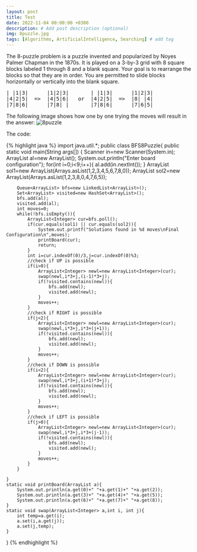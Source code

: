 ```yaml
---
layout: post
title: Test
date: 2022-11-04 00:00:00 +0300
description: # Add post description (optional)
img: 8puzzle.jpg 
tags: [Algorithms, ArtificialIntelligence, Searching] # add tag
---
```

The 8-puzzle problem is a puzzle invented and popularized by Noyes Palmer Chapman in the 1870s. It is played on a 3-by-3 grid with 8 square blocks labeled 1 through 8 and a blank square. Your goal is to rearrange the blocks so that they are in order. You are permitted to slide blocks horizontally or vertically into the blank square.

<pre>
| |1|3|      |1|2|3|       | |1|3|      |1|2|3|
|4|2|5|  =>  |4|5|6|   or  |4|2|5|  =>  |8| |4|
|7|8|6|      |7|8| |       |7|8|6|      |7|6|5|
</pre>

The following image shows how one by one trying the moves will result in the answer:
![8puzzle]({{site.baseurl}}/assets/img/8puzzlein.jpg)

The code:

{% highlight java %}
import java.util.*;
public class BFS8Puzzle{
    public static void main(String args[]) {
        Scanner in=new Scanner(System.in);
        ArrayList<Integer> al=new ArrayList<Integer>();
        System.out.println("Enter board configuration");
        for(int i=0;i<9;i++){
            al.add(in.nextInt());
        }
        ArrayList<Integer> sol1=new ArrayList<Integer>(Arrays.asList(1,2,3,4,5,6,7,8,0));
        ArrayList<Integer> sol2=new ArrayList<Integer>(Arrays.asList(1,2,3,8,0,4,7,6,5));

        Queue<ArrayList> bfs=new LinkedList<ArrayList>();
        Set<ArrayList> visited=new HashSet<ArrayList>();
        bfs.add(al);
        visited.add(al);
        int moves=0;
        while(!bfs.isEmpty()){
            ArrayList<Integer> cur=bfs.poll();
            if(cur.equals(sol1) || cur.equals(sol2)){
                System.out.printf("Solutions found in %d moves\nFinal Configuration\n",moves);
                printBoard(cur);
                return;
            }
            int i=cur.indexOf(0)/3,j=cur.indexOf(0)%3;
            //check if UP is possible
            if(i>0){
                ArrayList<Integer> newl=new ArrayList<Integer>(cur);
                swap(newl,i*3+j,(i-1)*3+j);
                if(!visited.contains(newl)){
                    bfs.add(newl);
                    visited.add(newl);
                }
                moves++;
            }
            //check if RIGHT is possible
            if(j<2){
                ArrayList<Integer> newl=new ArrayList<Integer>(cur);
                swap(newl,i*3+j,i*3+(j+1));
                if(!visited.contains(newl)){
                    bfs.add(newl);
                    visited.add(newl);
                }
                moves++;
            }
            //check if DOWN is possible
            if(i<2){
                ArrayList<Integer> newl=new ArrayList<Integer>(cur);
                swap(newl,i*3+j,(i+1)*3+j);
                if(!visited.contains(newl)){
                    bfs.add(newl);
                    visited.add(newl);
                }
                moves++;
            }
            //check if LEFT is possible
            if(j>0){
                ArrayList<Integer> newl=new ArrayList<Integer>(cur);
                swap(newl,i*3+j,i*3+(j-1));
                if(!visited.contains(newl)){
                    bfs.add(newl);
                    visited.add(newl);
                }
                moves++;
            }
        }
        
    }
    static void printBoard(ArrayList a){
        System.out.println(a.get(0)+" "+a.get(1)+" "+a.get(2));
        System.out.println(a.get(3)+" "+a.get(4)+" "+a.get(5));
        System.out.println(a.get(6)+" "+a.get(7)+" "+a.get(8));
    }
    static void swap(ArrayList<Integer> a,int i, int j){
        int temp=a.get(i);
        a.set(i,a.get(j));
        a.set(j,temp);
    }
}
{% endhighlight %}
